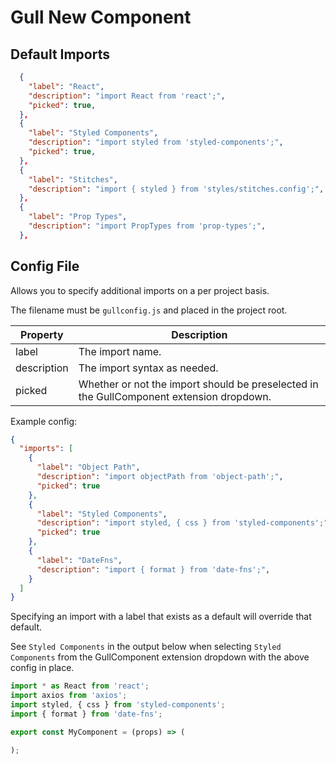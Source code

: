 # Gull New Component

## Default Imports

```json
  {
    "label": "React",
    "description": "import React from 'react';",
    "picked": true,
  },
  {
    "label": "Styled Components",
    "description": "import styled from 'styled-components';",
    "picked": true,
  },
  {
    "label": "Stitches",
    "description": "import { styled } from 'styles/stitches.config';",
  },
  {
    "label": "Prop Types",
    "description": "import PropTypes from 'prop-types';",
  },
```
## Config File

Allows you to specify additional imports on a per project basis.

The filename must be `gullconfig.js` and placed in the project root.


| Property | Description|
|-------------|---|
| label       | The import name.
| description | The import syntax as needed.
| picked      | Whether or not the import should be preselected in the GullComponent extension dropdown.


Example config:

```json
{
  "imports": [
    {
      "label": "Object Path",
      "description": "import objectPath from 'object-path';",
      "picked": true
    },
    {
      "label": "Styled Components",
      "description": "import styled, { css } from 'styled-components';",
      "picked": true
    },
    {
      "label": "DateFns",
      "description": "import { format } from 'date-fns';",
    }
  ]
}
```

Specifying an import with a label that exists as a default will override that default.

See `Styled Components` in the output below when selecting `Styled Components` from the GullComponent extension dropdown with the above config in place.

```javascript
import * as React from 'react';
import axios from 'axios';
import styled, { css } from 'styled-components';
import { format } from 'date-fns';

export const MyComponent = (props) => (

);

```
